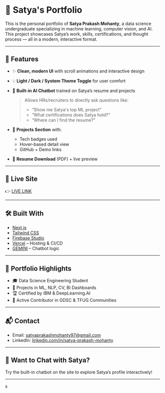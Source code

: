 # 🚀 Satya's Portfolio

This is the personal portfolio of **Satya Prakash Mohanty**, a data science undergraduate specializing in machine learning, computer vision, and AI. This project showcases Satya’s work, skills, certifications, and thought process — all in a modern, interactive format.

---

## 🧠 Features

- ✨ **Clean, modern UI** with scroll animations and interactive design
- 💡 **Light / Dark / System Theme Toggle** for user comfort
- 💬 **Built-in AI Chatbot** trained on Satya’s resume and projects  
  > Allows HRs/recruiters to directly ask questions like:
  > - “Show me Satya's top ML project”
  > - “What certifications does Satya hold?”
  > - “Where can I find the resume?”

- 📁 **Projects Section** with:
  - Tech badges used
  - Hover-based detail view
  - GitHub + Demo links

- 📄 **Resume Download** (PDF) + live preview

---

## 📍 Live Site

👉 [LIVE LINK](https://satyaprakashmohanty.vercel.app/)


---

## 🛠️ Built With

- [Next.js](https://nextjs.org/)
- [Tailwind CSS](https://tailwindcss.com/)
- [Firebase Studio](https://firebase.google.com/)
- [Vercel](https://vercel.com/) – Hosting & CI/CD
- [GEMINI](https://gemini.google.com/app) – Chatbot logic

---

## 📌 Portfolio Highlights

- 🎓 Data Science Engineering Student  
- 🧠 Projects in ML, NLP, CV, BI Dashboards  
- 🏆 Certified by IBM & DeepLearning.AI  
- 🧩 Active Contributor in GDSC & TFUG Communities

---

## 📬 Contact

- Email: [satyaprakashmohanty97@gmail.com](mailto:satyaprakashmohanty97@gmail.com)  
- LinkedIn: [linkedin.com/in/satya-prakash-mohanty](https://linkedin.com/in/satya-prakash-mohanty)

---

## 🤖 Want to Chat with Satya?

Try the built-in chatbot on the site to explore Satya’s profile interactively!

---

s

